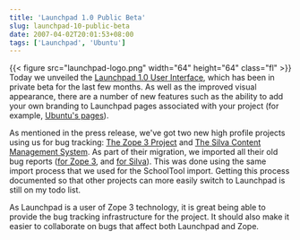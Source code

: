 ```yaml
---
title: 'Launchpad 1.0 Public Beta'
slug: launchpad-10-public-beta
date: 2007-04-02T20:01:53+08:00
tags: ['Launchpad', 'Ubuntu']
---
```


{{< figure src="launchpad-logo.png" width="64" height="64" class="fl" >}}
Today we unveiled the [Launchpad 1.0 User
Interface](http://www.ubuntu.com/news/LaunchpadRelease), which has
been in private beta for the last few months. As well as the improved
visual appearance, there are a number of new features such as the
ability to add your own branding to Launchpad pages associated with
your project (for example, [Ubuntu\'s
pages](https://launchpad.net/ubuntu)).

As mentioned in the press release, we\'ve got two new high profile
projects using us for bug tracking: [The Zope 3
Project](http://wiki.zope.org/zope3) and [The Silva Content Management
System](http://www.infrae.com/products/silva). As part of their
migration, we imported all their old bug reports ([for Zope
3](https://bugs.launchpad.net/zope3), and [for
Silva](https://bugs.launchpad.net/silva)). This was done using the same
import process that we used for the SchoolTool import. Getting this
process documented so that other projects can more easily switch to
Launchpad is still on my todo list.

As Launchpad is a user of Zope 3 technology, it is great being able to
provide the bug tracking infrastructure for the project. It should also
make it easier to collaborate on bugs that affect both Launchpad and
Zope.
